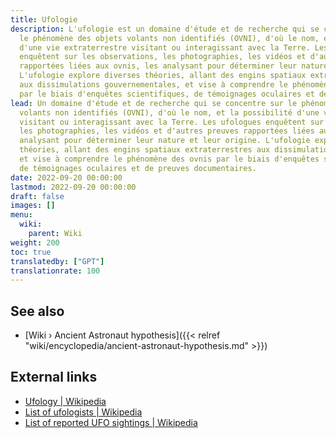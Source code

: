```yaml
---
title: Ufologie
description: L'ufologie est un domaine d'étude et de recherche qui se concentre sur
  le phénomène des objets volants non identifiés (OVNI), d'où le nom, et la possibilité
  d'une vie extraterrestre visitant ou interagissant avec la Terre. Les ufologues
  enquêtent sur les observations, les photographies, les vidéos et d'autres preuves
  rapportées liées aux ovnis, les analysant pour déterminer leur nature et leur origine.
  L'ufologie explore diverses théories, allant des engins spatiaux extraterrestres
  aux dissimulations gouvernementales, et vise à comprendre le phénomène des ovnis
  par le biais d'enquêtes scientifiques, de témoignages oculaires et de preuves documentaires.
lead: Un domaine d'étude et de recherche qui se concentre sur le phénomène des objets
  volants non identifiés (OVNI), d'où le nom, et la possibilité d'une vie extraterrestre
  visitant ou interagissant avec la Terre. Les ufologues enquêtent sur les observations,
  les photographies, les vidéos et d'autres preuves rapportées liées aux ovnis, les
  analysant pour déterminer leur nature et leur origine. L'ufologie explore diverses
  théories, allant des engins spatiaux extraterrestres aux dissimulations gouvernementales,
  et vise à comprendre le phénomène des ovnis par le biais d'enquêtes scientifiques,
  de témoignages oculaires et de preuves documentaires.
date: 2022-09-20 00:00:00
lastmod: 2022-09-20 00:00:00
draft: false
images: []
menu:
  wiki:
    parent: Wiki
weight: 200
toc: true
translatedby: ["GPT"]
translationrate: 100
---
```


## See also

- [Wiki › Ancient Astronaut hypothesis]({{< relref "wiki/encyclopedia/ancient-astronaut-hypothesis.md" >}})

## External links

- [Ufology | Wikipedia](https://en.wikipedia.org/wiki/Ufology)
- [List of ufologists | Wikipedia](https://en.wikipedia.org/wiki/List_of_ufologists)
- [List of reported UFO sightings | Wikipedia](https://en.wikipedia.org/wiki/List_of_reported_UFO_sightings)
